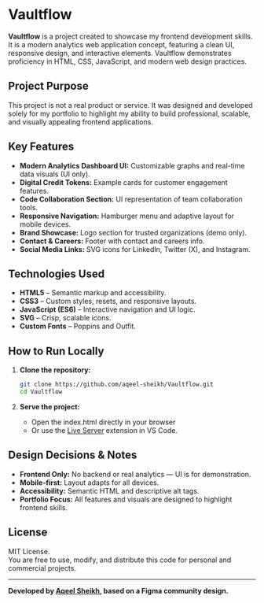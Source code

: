 # Vaultflow

**Vaultflow** is a project created to showcase my frontend development skills. It is a modern analytics web application concept, featuring a clean UI, responsive design, and interactive elements. Vaultflow demonstrates proficiency in HTML, CSS, JavaScript, and modern web design practices.

## Project Purpose

This project is not a real product or service. It was designed and developed solely for my portfolio to highlight my ability to build professional, scalable, and visually appealing frontend applications.

## Key Features

- **Modern Analytics Dashboard UI:** Customizable graphs and real-time data visuals (UI only).
- **Digital Credit Tokens:** Example cards for customer engagement features.
- **Code Collaboration Section:** UI representation of team collaboration tools.
- **Responsive Navigation:** Hamburger menu and adaptive layout for mobile devices.
- **Brand Showcase:** Logo section for trusted organizations (demo only).
- **Contact & Careers:** Footer with contact and careers info.
- **Social Media Links:** SVG icons for LinkedIn, Twitter (X), and Instagram.

## Technologies Used

- **HTML5** – Semantic markup and accessibility.
- **CSS3** – Custom styles, resets, and responsive layouts.
- **JavaScript (ES6)** – Interactive navigation and UI logic.
- **SVG** – Crisp, scalable icons.
- **Custom Fonts** – Poppins and Outfit.

## How to Run Locally

1. **Clone the repository:**
   ```bash
   git clone https://github.com/aqeel-sheikh/Vaultflow.git
   cd Vaultflow
   ```

2. **Serve the project:**
   - Open the index.html directly in your browser
   - Or use the [Live Server](https://marketplace.visualstudio.com/items?itemName=ritwickdey.LiveServer) extension in VS Code.

## Design Decisions & Notes

- **Frontend Only:** No backend or real analytics — UI is for demonstration.
- **Mobile-first:** Layout adapts for all devices.
- **Accessibility:** Semantic HTML and descriptive alt tags.
- **Portfolio Focus:** All features and visuals are designed to highlight frontend skills.

## License

MIT License.  
You are free to use, modify, and distribute this code for personal and commercial projects.

---

**Developed by [Aqeel Sheikh](https://aqeelsheikh.netlify.app/), based on a Figma community design.**